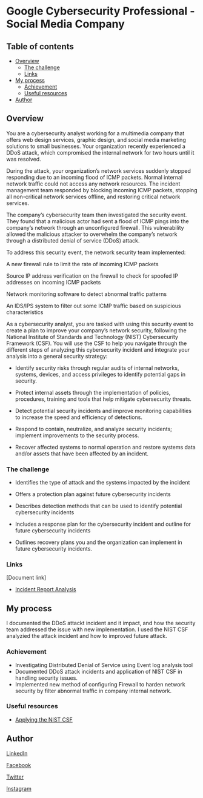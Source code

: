 # Google Cybersecurity Professional - Social Media Company

## Table of contents

- [Overview](#overview)
  - [The challenge](#the-challenge)
  - [Links](#links)
- [My process](#my-process)
  - [Achievement](#achievement)
  - [Useful resources](#useful-resources)
- [Author](#author)

## Overview

You are a cybersecurity analyst working for a multimedia company that offers web design services, graphic design, and social media marketing solutions to small businesses. Your organization recently experienced a DDoS attack, which compromised the internal network for two hours until it was resolved.

During the attack, your organization’s network services suddenly stopped responding due to an incoming flood of ICMP packets. Normal internal network traffic could not access any network resources. The incident management team responded by blocking incoming ICMP packets, stopping all non-critical network services offline, and restoring critical network services.

The company’s cybersecurity team then investigated the security event. They found that a malicious actor had sent a flood of ICMP pings into the company’s network through an unconfigured firewall. This vulnerability allowed the malicious attacker to overwhelm the company’s network through a distributed denial of service (DDoS) attack.

To address this security event, the network security team implemented:

A new firewall rule to limit the rate of incoming ICMP packets

Source IP address verification on the firewall to check for spoofed IP addresses on incoming ICMP packets

Network monitoring software to detect abnormal traffic patterns

An IDS/IPS system to filter out some ICMP traffic based on suspicious characteristics

As a cybersecurity analyst, you are tasked with using this security event to create a plan to improve your company’s network security, following the National Institute of Standards and Technology (NIST) Cybersecurity Framework (CSF). You will use the CSF to help you navigate through the different steps of analyzing this cybersecurity incident and integrate your analysis into a general security strategy:

- Identify security risks through regular audits of internal networks, systems, devices, and access privileges to identify potential gaps in security.

- Protect internal assets through the implementation of policies, procedures, training and tools that help mitigate cybersecurity threats.

- Detect potential security incidents and improve monitoring capabilities to increase the speed and efficiency of detections.

- Respond to contain, neutralize, and analyze security incidents; implement improvements to the security process.

- Recover affected systems to normal operation and restore systems data and/or assets that have been affected by an incident.

### The challenge

- Identifies the type of attack and the systems impacted by the incident

- Offers a protection plan against future cybersecurity incidents

- Describes detection methods that can be used to identify potential cybersecurity incidents

- Includes a response plan for the cybersecurity incident and outline for future cybersecurity incidents

- Outlines recovery plans you and the organization can implement in future cybersecurity incidents.

### Links

[Document link]

- [Incident Report Analysis](https://docs.google.com/document/d/1DoKxqOfpebZE6m6A7kgnnPiyhiAJMAzRF9f7FKLs2LY/edit?usp=drive_link)

## My process

I documented the DDoS attackt incident and it impact, and how the security team addressed the issue with new implementation. I used the NIST CSF analyzied the attack incident and how to improved future attack.

### Achievement

- Investigating Distributed Denial of Service using Event log analysis tool
- Documented DDoS attack incidents and application of NIST CSF in handling security issues.
- Implemented new method of configuring Firewall to harden network security by filter abnormal traffic in company internal network.

### Useful resources

- [Applying the NIST CSF](https://docs.google.com/document/d/1S11BFJ1lk9beng_bA2kOJsunT2ygUqEvF_5BgqvJncw/edit?usp=drive_link)

## Author

[LinkedIn](www.linkedin.com/in/olagoke-holo)

[Facebook](https://web.facebook.com/olagoke.holo.3/)

[Twitter](https://twitter.com/olarragoken)

[Instagram](https://www.instagram.com/holoolagoke/)
